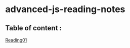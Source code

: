 # advanced-js-reading-notes

## Table of content : 
[Reading01](https://github.com/Mohammed-Awadallah/advanced-js-reading-notes/blob/main/01-prep-and-tdd.md)